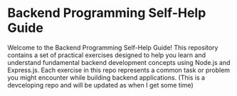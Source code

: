 # Backend Programming Self-Help Guide

Welcome to the Backend Programming Self-Help Guide! This repository contains a set of practical exercises designed to help you learn and understand fundamental backend development concepts using Node.js and Express.js. Each exercise in this repo represents a common task or problem you might encounter while building backend applications. (This is a devceloping repo and will be updated as when I get some time)